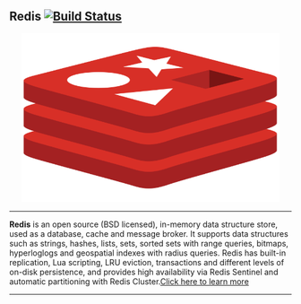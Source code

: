 ## Redis [![Build Status](https://secure.travis-ci.org/joshwnj/inline-docs.png)](http://travis-ci.org/joshwnj/inline-docs)
<p align="center">
  <img width="460" height="300" src="redis.png">
</p>

***

**Redis** is an open source (BSD licensed), in-memory data structure store, used as a database, cache and message broker. 
It supports data structures such as strings, hashes, lists, sets, sorted sets with range queries, bitmaps, hyperloglogs and geospatial indexes with radius queries. Redis has built-in replication, Lua scripting, LRU eviction, transactions and different levels of on-disk persistence, and provides high availability via Redis Sentinel and automatic partitioning with Redis Cluster.[Click here to learn more](https://redis.io/commands)

***
##



